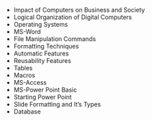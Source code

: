 - Impact of Computers on Business and Society
- Logical Organization of Digital Computers
- Operating Systems
- MS-Word
- File Manipulation Commands
- Formatting Techniques
- Automatic Features
- Reusability Features
- Tables
- Macros
- MS-Access
- MS-Power Point Basic
- Starting Power Point
- Slide Formatting and It’s Types
- Database